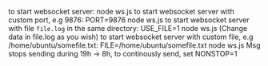 to start websocket server:  node ws.js
to start websocket server with custom port, e.g 9876:    PORT=9876 node ws.js
to start websocket server with file `file.log` in the same directory:    USE_FILE=1 node ws.js (Change data in file.log as you wish)
to start websocket server with custom file, e.g /home/ubuntu/somefile.txt:    FILE=/home/ubuntu/somefile.txt node ws.js
Msg stops sending during 19h -> 8h, to continously send, set NONSTOP=1
